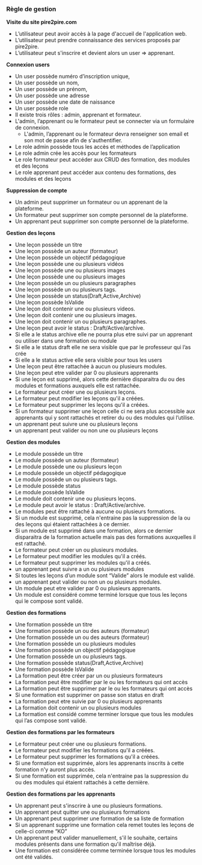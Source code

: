 ### **Règle de gestion**

**Visite du site pire2pire.com**

- L’utilisateur peut avoir accès à la page d'accueil de l'application web.
- L’utilisateur peut prendre connaissance des services proposés par pire2pire.
- L’utilisateur  peut s'inscrire et devient alors un user ⇒ apprenant.

**Connexion users**

- Un user possède numéro d’inscription unique, 
- Un user possède un nom,
- Un user possède un prénom, 
- Un user possède une adresse 
- Un user possède une date de naissance
- Un user possède role
- Il existe trois rôles : admin, apprenant et formateur.
- L'admin, l’apprenant ou le formateur peut se connecter via un formulaire de connexion.
    - L'admin, l’apprenant ou le formateur devra renseigner son email et son mot de passe afin de s'authentifier.
- Le role admin possède tous les accès et méthodes de l’application
- Le role admin crée les accès pour les formateurs
- Le role formateur peut accéder aux CRUD des formation, des modules et des leçons
- Le role apprenant peut accéder aux contenu des formations, des modules et des leçons

**Suppression de compte**

- Un admin peut supprimer un formateur ou un apprenant de la plateforme.
- Un formateur peut supprimer son compte personnel de la plateforme.
- Un apprenant peut supprimer son compte personnel de la plateforme.

**Gestion des leçons**

- Une leçon possède un titre
- Une leçon possède un auteur (formateur)
- Une leçon possède un objectif pédagogique
- Une leçon possède une ou plusieurs vidéos
- Une leçon possède une ou plusieurs images
- Une leçon possède une ou plusieurs images
- Une leçon possède un ou plusieurs paragraphes
- Une leçon possède un ou plusieurs tags.
- Une leçon possède un status(Draft,Active,Archive)
- Une leçon possède IsValide
- Une leçon doit contenir une ou plusieurs videos.
- Une leçon doit contenir une ou plusieurs images.
- Une leçon doit contenir un ou plusieurs paragraphes.
- Une leçon peut avoir le status : Draft/Active/archive.
- Si elle a le status archive elle ne pourra plus etre suivi par un apprenant ou utiliser dans une formation ou module
- Si elle a le status draft elle ne sera visible que par le professeur qui l’as crée
- Si elle a le status active elle sera visible pour tous les users
- Une leçon peut être rattachée à aucun ou plusieurs modules.
- Une leçon peut etre valider par 0 ou plusieurs apprenants
- Si une leçon est supprimé, alors cette dernière disparaitra du ou des modules et formations auxquels elle est rattachée.
- Le formateur peut créer une ou plusieurs leçons.
- Le formateur peut modifier les leçons qu'il a créées.
- Le formateur peut supprimer les leçons qu'il a créées.
- Si un formateur supprimer une leçon celle ci ne sera plus accessible aux apprenants qui y sont rattachés et retirer du ou des modules qui l’utilise.
- un apprenant peut suivre une ou plusieurs leçons
- un apprenant peut valider ou non une ou plusieurs leçons

**Gestion des modules**

- Le module possède un titre
- Le module possède un auteur (formateur)
- Le module possède une ou plusieurs leçon
- Le module possède un objectif pédagogique
- Le module possède un ou plusieurs tags.
- Le module possède status
- Le module possède IsValide
- Le module doit contenir une ou plusieurs leçons.
- Le module peut avoir le status : Draft/Active/archive.
- Le modules peut être rattaché à aucune ou plusieurs formations.
- Si un module est supprimé, cela n'entraine pas la suppression de la ou des leçons qui étaient rattachées à ce dernier.
- Si un module est supprimé dans une formation, alors ce dernier disparaitra de la formation actuelle mais pas des formations auxquelles il est rattaché.
- Le formateur peut créer un ou plusieurs modules.
- Le formateur peut modifier les modules qu'il a créés.
- Le formateur peut supprimer les modules qu'il a créés.
- un apprenant peut suivre a un ou plusieurs modules
- Si toutes les leçons d’un module sont “Valide” alors le module est validé.
- un apprenant peut valider ou non un ou plusieurs modules.
- Un module peut etre valider par 0 ou plusieurs apprenants.
- Un module est considéré comme terminé lorsque que tous les leçons qui le compose sont validé.

**Gestion des formations**

- Une formation possède un titre
- Une formation possède un ou des auteurs (formateur)
- Une formation possède un ou des auteurs (formateur)
- Une formation possède un ou plusieurs modules
- Une formation possède un objectif pédagogique
- Une formation possède un ou plusieurs tags.
- Une formation possède status(Draft,Active,Archive)
- Une formation possède IsValide
- La formation peut être créer par un ou plusieurs formateurs
- La formation peut être modifier par le ou les formateurs qui ont accès
- La formation peut être supprimer par le ou les formateurs qui ont accès
- Si une formation est supprimer on passe son status en draft
- La formation peut etre suivie par 0 ou plusieurs apprenants
- La formation doit contenir un ou plusieurs modules
- La formation est considé comme terminer lorsque que tous les modules qui l’as compose sont validé.

**Gestion des formations par les formateurs**

- Le formateur peut créer une ou plusieurs formations.
- Le formateur peut modifier les formations qu'il a créées.
- Le formateur peut supprimer les formations qu'il a créées.
- Si une formation est supprimée, alors les apprenants inscrits à cette formation n'y auront plus accès.
- Si une formation est supprimée, cela n'entraine pas la suppression du ou des modules qui étaient rattachés à cette dernière.

**Gestion des formations par les apprenants**

- Un apprenant peut s'inscrire à une ou plusieurs formations.
- Un apprenant peut quitter une ou plusieurs formations
- Un apprenant peut supprimer une formation de sa liste de formation
- Si un apprenant supprime une formation cela remet toutes les leçons de celle-ci comme “KO”
- Un apprenant peut valider manuellement, s'il le souhaite, certains modules présents dans une formation qu'il maîtrise déjà.
- Une formation est considérée comme terminée lorsque tous les modules ont été validés.